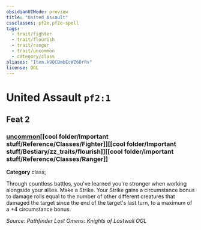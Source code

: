 ```yaml
---
obsidianUIMode: preview
title: "United Assault"
cssclasses: pf2e,pf2e-spell
tags:
  - trait/fighter
  - trait/flourish
  - trait/ranger
  - trait/uncommon
  - category/class
aliases: "Item.k9QCDmbEcWZ6OrRv"
license: OGL
---
```

# United Assault `pf2:1`
## Feat 2
### [uncommon](cool%20folder/Important%20stuff/Bestiary/zz_traits/uncommon.md "Uncommon Rarity Trait")[[cool folder/Important stuff/Reference/Classes/Fighter]][[cool folder/Important stuff/Bestiary/zz_traits/flourish]][[cool folder/Important stuff/Reference/Classes/Ranger]]

**Category** class; 




Through countless battles, you've learned you're stronger when working alongside your allies. Make a Strike. Your Strike gains a circumstance bonus to damage rolls equal to the number of other different creatures that damaged the target since the end of the target's last turn, to a maximum of a +4 circumstance bonus.

*Source: Pathfinder Lost Omens: Knights of Lastwall*
*OGL*